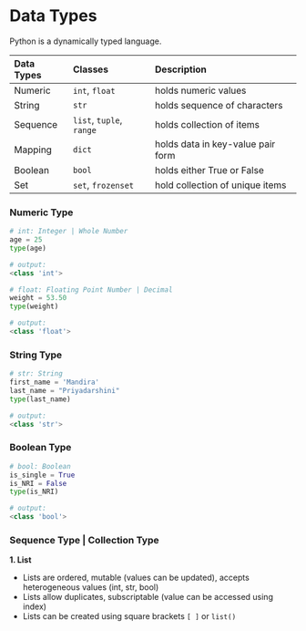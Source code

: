 # **Data Types**

Python is a dynamically typed language. 

Data Types | Classes | Description
:--- | :--- | :---
Numeric |	`int`, `float` | holds numeric values
String | `str` | holds sequence of characters
Sequence | `list`, `tuple`, `range` |	holds collection of items
Mapping |	`dict` | holds data in key-value pair form
Boolean |	`bool` | holds either True or False
Set |	`set`, `frozenset` | hold collection of unique items

### **Numeric Type**
```python
# int: Integer | Whole Number
age = 25
type(age)

# output:
<class 'int'>

# float: Floating Point Number | Decimal
weight = 53.50
type(weight)

# output:
<class 'float'>
```

### **String Type**
```python
# str: String
first_name = 'Mandira'
last_name = "Priyadarshini"
type(last_name)

# output:
<class 'str'>
```

### **Boolean Type**
```python
# bool: Boolean
is_single = True
is_NRI = False
type(is_NRI)

# output:
<class 'bool'>
```

### **Sequence Type | Collection Type**

**1. List**
- Lists are ordered, mutable (values can be updated), accepts heterogeneous values (int, str, bool)
- Lists allow duplicates, subscriptable (value can be accessed using index)
- Lists can be created using square brackets `[ ]` or `list()`
